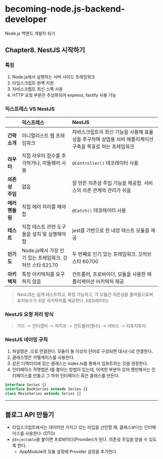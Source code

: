# becoming-node.js-backend-developer
Node.js 백엔드 개발자 되기

## Chapter8. NestJS 시작하기

### 특징

1. Node.js에서 실행하는 서버 사이드 프레임워크
2. 타입스크립트 완벽 지원
3. 자바스크릡트 최신 스펙 사용
4. HTTP 요청 부분은 추상화되어 express, fastify 사용 가능

### 익스프레스 VS NestJS

| | 익스프레스 | NestJS |
| :--- | :--- | :--- |
| **간략 소개** | 미니멀리스트 웹 프레임워크 | 자바스크립트의 최신 기능을 사용해 효율성을 추구하며 상업용 서버 애플리케이션 구축을 목표로 하는 프레임워크 |
| **라우터** | 직접 라우터 함수를 추가하거나, 미들웨어 사용 | `@Controller()` 데코레이터 사용 |
| **의존성 주입** | 없음 | 잘 만든 의존성 주입 기능을 제공함. 서비스의 의존 관계의 관리가 쉬움 |
| **에러 핸들링** | 직접 에러 처리를 해야 함 | `@Catch()` 데코레이터 사용 |
| **테스트** | 직접 테스트 관련 도구들을 설치 및 실행해야 함 | jest를 기반으로 한 내장 테스트 모듈을 제공 |
| **인기도** | Node.js에서 가장 인기 있는 프레임워크. 깃허브 스타 62170 | 두 번째로 인기 있는 프레임워크. 깃허브 스타 60700 |
| **아키텍처** | 특정 아키텍처를 요구하지 않음 | 컨트롤러, 프로바이더, 모듈을 사용한 애플리케이션 아키텍처 제공 |

> NestJS는 쉽게 테스트하고, 확장 가능하고, 각 모듈간 의존성을 줄여줌으로써 유지보수가 쉬운 아키텍처를 제공한다. (데코레이터)

### NestJS 요청 처리 방식

> 가드 -> 인터셉터 -> 파이프 -> 컨트롤러(필수) -> 서비스 -> 리포지토리

### NestJS 네이밍 규칙

1. 파일명은 .으로 연결한다. 모듈이 둘 이상의 단어로 구성되면 대시(-)로 연결한다.
2. 클래스명은 카멜케이스를 사용한다.
3. 같은 디렉터리에 있는 클래스는 index.ts를 통해서 임포트하는 것을 권장한다.
4. 인터페이스 작명법은 I를 붙이는 방법이 있는데, 어색한 부분이 있어 웬만해서는 인터페이스를 만들고 그 하위 인터페이스 혹은 클래스를 만든다.

```ts
interface Series {}
interface BookSeries extends Series {}
class MovieSeries extends Series {}
```
---

## 블로그 API 만들기

- 타입스크립트에서는 데이터만 가지고 있는 타입을 선언할 때, 클래스보다는 인터페이스를 사용한다. (DTO)
- `@Injectable`을 붙이면 프로바이더(Provider)가 된다. 의존성 주입을 받을 수 있도록 한다.
    - AppModule의 모듈 설정에 Provider 설정을 추가한다.
